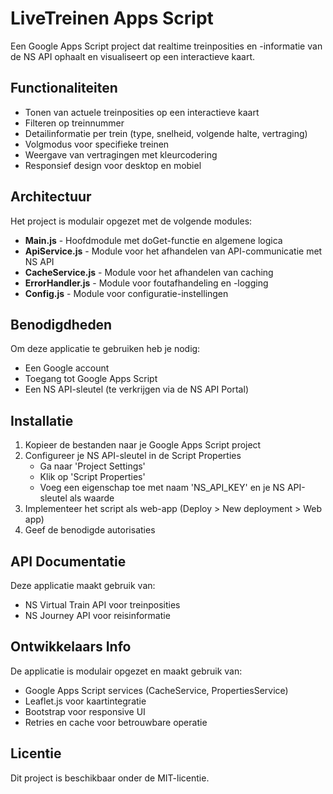 # LiveTreinen Apps Script

Een Google Apps Script project dat realtime treinposities en -informatie van de NS API ophaalt en visualiseert op een interactieve kaart.

## Functionaliteiten

- Tonen van actuele treinposities op een interactieve kaart
- Filteren op treinnummer
- Detailinformatie per trein (type, snelheid, volgende halte, vertraging)
- Volgmodus voor specifieke treinen
- Weergave van vertragingen met kleurcodering
- Responsief design voor desktop en mobiel

## Architectuur

Het project is modulair opgezet met de volgende modules:

- **Main.js** - Hoofdmodule met doGet-functie en algemene logica
- **ApiService.js** - Module voor het afhandelen van API-communicatie met NS API
- **CacheService.js** - Module voor het afhandelen van caching
- **ErrorHandler.js** - Module voor foutafhandeling en -logging
- **Config.js** - Module voor configuratie-instellingen

## Benodigdheden

Om deze applicatie te gebruiken heb je nodig:
- Een Google account
- Toegang tot Google Apps Script
- Een NS API-sleutel (te verkrijgen via de NS API Portal)

## Installatie

1. Kopieer de bestanden naar je Google Apps Script project
2. Configureer je NS API-sleutel in de Script Properties
   - Ga naar 'Project Settings'
   - Klik op 'Script Properties'
   - Voeg een eigenschap toe met naam 'NS_API_KEY' en je NS API-sleutel als waarde
3. Implementeer het script als web-app (Deploy > New deployment > Web app)
4. Geef de benodigde autorisaties

## API Documentatie

Deze applicatie maakt gebruik van:
- NS Virtual Train API voor treinposities
- NS Journey API voor reisinformatie

## Ontwikkelaars Info

De applicatie is modulair opgezet en maakt gebruik van:
- Google Apps Script services (CacheService, PropertiesService)
- Leaflet.js voor kaartintegratie
- Bootstrap voor responsive UI
- Retries en cache voor betrouwbare operatie

## Licentie

Dit project is beschikbaar onder de MIT-licentie.

